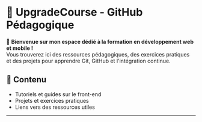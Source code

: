 # 🏫 UpgradeCourse - GitHub Pédagogique

📖 **Bienvenue sur mon espace dédié à la formation en développement web et mobile !**  
Vous trouverez ici des ressources pédagogiques, des exercices pratiques et des projets pour apprendre Git, GitHub et l'intégration continue.

## 📌 Contenu
-  Tutoriels et guides sur le front-end
-  Projets et exercices pratiques
-  Liens vers des ressources utiles


---


